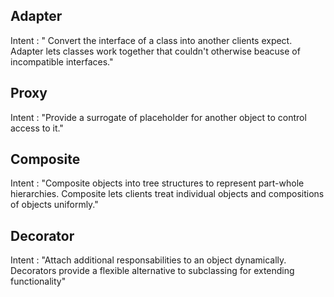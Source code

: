 ## Adapter
Intent : " Convert the interface of a class into another clients expect. Adapter lets classes work together that couldn't otherwise beacuse of incompatible interfaces."


## Proxy
Intent : "Provide a surrogate of placeholder for another object to control access to it."

## Composite

Intent : "Composite objects into tree structures to represent part-whole hierarchies. Composite lets clients treat individual objects and compositions of objects uniformly."

## Decorator

Intent : "Attach additional responsabilities to an object dynamically. Decorators provide a flexible alternative to subclassing for extending functionality"

